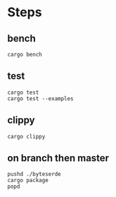 # Steps
## bench
```shell
cargo bench
```

## test
```shell
cargo test
cargo test --examples
```

## clippy
```shell
cargo clippy
```

## on branch then master
```shell
pushd ./byteserde 
cargo package
popd
```
